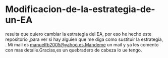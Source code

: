 # Modificacion-de-la-estrategia-de-un-EA
 resulta que quiero cambiar la estrategia del EA, por eso he hecho este repositorio ,para ver si hay alguien que me diga como sustituir la estrategia, . Mi mail es manuelfb2005@yahoo.es.Mandeme un mail y ya les comento con mas detalle.Gracias,es un quebradero de cabeza lo ue tengo.
